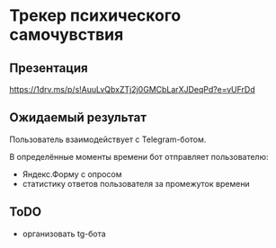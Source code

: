 # Трекер психического самочувствия
## Презентация
https://1drv.ms/p/s!AuuLvQbxZTj2j0GMCbLarXJDeqPd?e=vUFrDd

## Ожидаемый результат
Пользователь взаимодействует с Telegram-ботом.

В определённые моменты времени бот отправляет пользователю:
- Яндекс.Форму с опросом
- статистику ответов пользователя за промежуток времени

## ToDO
- организовать tg-бота
